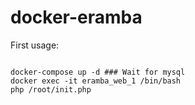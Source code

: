 # docker-eramba




First usage:
```

docker-compose up -d ### Wait for mysql
docker exec -it eramba_web_1 /bin/bash
php /root/init.php
```

